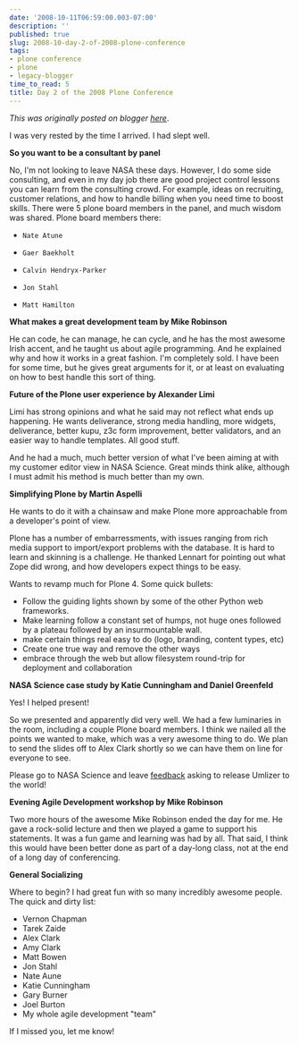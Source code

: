 ```yaml
---
date: '2008-10-11T06:59:00.003-07:00'
description: ''
published: true
slug: 2008-10-day-2-of-2008-plone-conference
tags:
- plone conference
- plone
- legacy-blogger
time_to_read: 5
title: Day 2 of the 2008 Plone Conference
---
```


*This was originally posted on blogger [here](https://pydanny.blogspot.com/2008/10/day-2-of-2008-plone-conference.html)*.

I was very rested by the time I arrived.  I had slept well.

<span style="font-weight: bold;">So you want to be a consultant by panel</span>

No, I'm not looking to leave NASA these days. However, I do some side consulting, and even in my day job there are good project control lessons you can learn from the consulting crowd. For example, ideas on recruiting, customer relations, and how to handle billing when you need time to boost skills. There were 5 plone board members in the panel, and much wisdom was shared. Plone board members there:


-     Nate Atune
-     Gaer Baekholt
-     Calvin Hendryx-Parker
-     Jon Stahl
-     Matt Hamilton


<span style="font-weight: bold;">What makes a great development team by Mike Robinson</span>

He can code, he can manage, he can cycle, and he has the most awesome Irish accent, and he taught us about agile programming. And he explained why and how it works in a great fashion. I'm completely sold. I have been for some time, but he gives great arguments for it, or at least on evaluating on how to best handle this sort of thing.

<span style="font-weight: bold;">Future of the Plone user experience by Alexander Limi</span>

Limi has strong opinions and what he said may not reflect what ends up happening. He wants deliverance, strong media handling, more widgets, deliverance, better kupu, z3c form improvement, better validators, and an easier way to handle templates. All good stuff.

And he had a much, much better version of what I've been aiming at with my customer editor view in NASA Science. Great minds think alike, although I must admit his method is much better than my own.

<span style="font-weight: bold;">Simplifying Plone by Martin Aspelli</span>

He wants to do it with a chainsaw and make Plone more approachable from a developer's point of view.

Plone has a number of embarressments, with issues ranging from rich media support to import/export problems with the database. It is hard to learn and skinning is a challenge. He thanked Lennart for pointing out what Zope did wrong, and how developers expect things to be easy.

Wants to revamp much for Plone 4.  Some quick bullets:


- Follow the guiding lights shown by some of the other Python web frameworks.
- Make learning follow a constant set of humps, not huge ones followed by a plateau followed by an insurmountable wall.
- make certain things real easy to do (logo, branding, content types, etc)
- Create one true way and remove the other ways
- embrace through the web but allow filesystem round-trip for deployment and collaboration

<span style="font-weight: bold;">NASA Science case study by Katie Cunningham and Daniel Greenfeld</span>

Yes!  I helped present!

So we presented and apparently did very well. We had a few luminaries in the room, including a couple Plone board members. I think we nailed all the points we wanted to make, which was a very awesome thing to do. We plan to send the slides off to Alex Clark shortly so we can have them on line for everyone to see.

Please go to NASA Science and leave [feedback](https://nasascience.nasa.gov/contact-info) asking to release Umlizer to the world!

<span style="font-weight: bold;">Evening Agile Development workshop by Mike Robinson</span>

Two more hours of the awesome Mike Robinson ended the day for me. He gave a rock-solid lecture and then we played a game to support his statements. It was a fun game and learning was had by all. That said, I think this would have been better done as part of a day-long class, not at the end of a long day of conferencing.

<span style="font-weight: bold;">General Socializing</span>

Where to begin? I had great fun with so many incredibly awesome people.  The quick and dirty list:


- Vernon Chapman
- Tarek Zaide
- Alex Clark
- Amy Clark
- Matt Bowen
- Jon Stahl
- Nate Aune
- Katie Cunningham
- Gary Burner
- Joel Burton
- My whole agile development "team"

If I missed you, let me know!